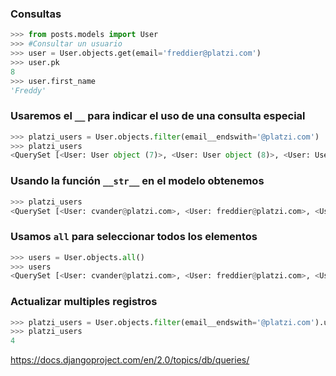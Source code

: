 ### Consultas

```python
>>> from posts.models import User
>>> #Consultar un usuario
>>> user = User.objects.get(email='freddier@platzi.com')
>>> user.pk
8
>>> user.first_name
'Freddy'
```

### Usaremos el `__` para indicar el uso de una consulta especial
```python
>>> platzi_users = User.objects.filter(email__endswith='@platzi.com')
>>> platzi_users
<QuerySet [<User: User object (7)>, <User: User object (8)>, <User: User object (9)>, <User: User object (10)>]>
```
### Usando la función `__str__` en el modelo obtenemos
```python
>>> platzi_users
<QuerySet [<User: cvander@platzi.com>, <User: freddier@platzi.com>, <User: yesica@platzi.com>, <User: arturo@platzi.com>]>
```

### Usamos `all` para seleccionar todos los elementos

```python
>>> users = User.objects.all()
>>> users
<QuerySet [<User: cvander@platzi.com>, <User: freddier@platzi.com>, <User: yesica@platzi.com>, <User: arturo@platzi.com>, <User: jbeltranleon@gmail.com>]>
```

### Actualizar multiples registros

```python
>>> platzi_users = User.objects.filter(email__endswith='@platzi.com').update(is_admin=True)
>>> platzi_users
4
```

https://docs.djangoproject.com/en/2.0/topics/db/queries/
